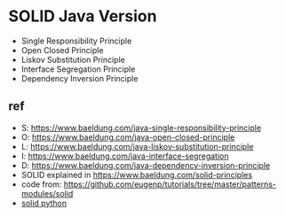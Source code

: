# SOLID Java Version
* Single Responsibility Principle
* Open Closed Principle
* Liskov Substitution Principle
* Interface Segregation Principle
* Dependency Inversion Principle

## ref
* S: https://www.baeldung.com/java-single-responsibility-principle
* O: https://www.baeldung.com/java-open-closed-principle
* L: https://www.baeldung.com/java-liskov-substitution-principle
* I: https://www.baeldung.com/java-interface-segregation
* D: https://www.baeldung.com/java-dependency-inversion-principle
* SOLID explained in https://www.baeldung.com/solid-principles
* code from: https://github.com/eugenp/tutorials/tree/master/patterns-modules/solid
* [solid python](https://github.com/kenu/solid)
